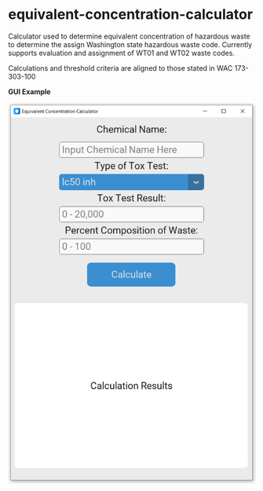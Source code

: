 # equivalent-concentration-calculator

Calculator used to determine equivalent concentration of hazardous waste to determine the assign Washington state hazardous waste code.
Currently supports evaluation and assignment of WT01 and WT02 waste codes. 

Calculations and threshold criteria are aligned to those stated in WAC 173-303-100

**GUI Example**
<p align="center">
  <img src="https://github.com/PhoenixTagal/equivalent-concentration-calculator/blob/main/GUI/example_GUI.PNG"/>
</p>

